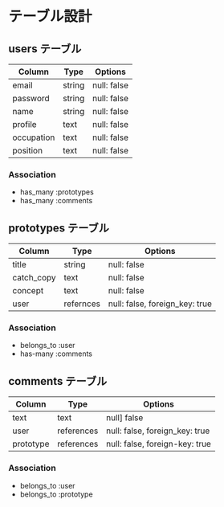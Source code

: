 # テーブル設計

## users テーブル
| Column     | Type    | Options     |
| ---------- | ------- | ----------- |
| email      | string  | null: false |
| password   | string  | null: false |
| name       | string  | null: false |
| profile    | text    | null: false |
| occupation | text    | null: false |
| position   | text    | null: false |

### Association

- has_many :prototypes
- has_many :comments

## prototypes テーブル
| Column     | Type      | Options                        |
| ---------- | --------- | ------------------------------ |
| title      | string    | null: false                    |
| catch_copy | text      | null: false                    |
| concept    | text      | null: false                    |
| user       | refernces | null: false, foreign_key: true |

### Association

- belongs_to :user
- has-many   :comments

## comments テーブル
| Column     | Type       | Options                        |
| ---------- | ---------- | ------------------------------ |
| text       | text       | null] false                    |
| user       | references | null: false, foreign_key: true |
| prototype  | references | null: false, foreign-key: true |

### Association
- belongs_to :user
- belongs_to :prototype